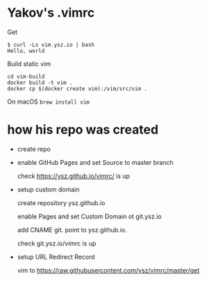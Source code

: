 # Yakov's .vimrc 

Get 

```
$ curl -Ls vim.ysz.io | bash
Hello, world
```

Build static vim 

```
cd vim-build
docker build -t vim . 
docker cp $(docker create vim):/vim/src/vim .
```

On macOS `brew install vim` 

# how his repo was created 

- create repo 

- enable GitHub Pages and set Source to master branch 

    check https://ysz.github.io/vimrc/ is up  

- setup custom domain

    create repository ysz.github.io

    enable Pages and set Custom Domain ot git.ysz.io

    add CNAME git. point to ysz.github.io. 

    check git.ysz.io/vimrc is up  

- setup URL Redirect Record

    vim to https://raw.githubusercontent.com/ysz/vimrc/master/get

